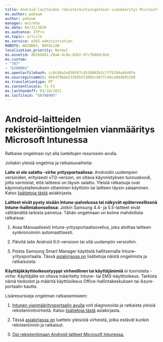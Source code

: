 ```yaml
---
title: Android-laitteiden rekisteröintiongelmien vianmääritys Microsoft Intunessa
ms.author: pebaum
author: pebaum
manager: mnirkhe
ms.date: 04/21/2020
ms.audience: ITPro
ms.topic: article
ms.service: o365-administration
ROBOTS: NOINDEX, NOFOLLOW
localization_priority: Normal
ms.assetid: d0269461-20a8-4c9e-83b2-8fcf608dc0a5
ms.custom:
- "787"
- "6200002"
ms.openlocfilehash: cc8c68a1e838f67c4510002b2c7ff5294a4649fe
ms.sourcegitcommit: 0eb4f9bde53395b5fd4b5cd4ffc56ca96db91298
ms.translationtype: MT
ms.contentlocale: fi-FI
ms.lasthandoff: 03/10/2021
ms.locfileid: "50708995"
---
```

# <a name="troubleshoot-issues-with-enrolling-android-devices-in-microsoft-intune"></a>Android-laitteiden rekisteröintiongelmien vianmääritys Microsoft Intunessa

Ratkaise ongelmasi nyt alla lueteltujen resurssien avulla.
  
Joitakin yleisiä ongelmia ja ratkaisuvaiheita:
  
 **Laite ei ole salattu -virhe yritysportaalissa:** Androidin uudempien versioiden, erityisesti v7.0-version, on oltava käynnistyksen tunnuskoodi, jotta varmistat, että laitteesi on täysin salattu. Yleisiä ratkaisuja ovat käynnistystallenuksen ottaminen käyttöön tai laitteen täysin salaaminen. Katso [lisätietoja tästä](https://docs.microsoft.com/intune-user-help/your-device-appears-encrypted-but-cp-says-otherwise-android) asiakirjasta.
  
 **Laitteet eivät pysty sisään Intune-palvelussa tai näkyvät epäterveellisenä Intune-hallintakonsolissa:** Jotkin Samsung 4.4- ja 5.5-laitteet eivät välttämättä tarkista palvelua. Tähän ongelmaan on kolme mahdollista ratkaisua:
  
1. Avaa Manuaalisesti Intune-yritysportaalisovellus, joka aloittaa laitteen synkronoinnin automaattisesti.

2. Päivitä laite Android 6.0-versioon tai sitä uudempiin versioihin.

3. Poista Samsung Smart Manager käytöstä hallitsemalla Intune-yritysportaalia. Tässä [asiakirjassa on](https://docs.microsoft.com/troubleshoot/mem/intune/troubleshoot-device-enrollment-in-intune#devices-fail-to-check-in-with-the-intune-service-and-display-as-unhealthy-in-the-intune-admin-console) lisätietoja näistä ongelmista ja ratkaisuista.

 **Käyttäjäkäyttöoikeustyyppi** **virheellinen tai käyttäjänimiä** ei tunnisteta -virhe: Käyttäjälle on oltava määritetty Intune- tai EMS-käyttöoikeus. Tarkista nämä tiedostot ja määritä käyttöoikeus Office-hallintakeskuksen tai Azure-portaalin kautta.
  
Lisäresursseja ongelman ratkaisemiseen:
  
1. [Intunen vianmääritysportaalin avulla](https://devicemanagement.microsoft.com/#blade/Microsoft_Intune_DeviceSettings/TroubleshootBlade) voit diagnosoida ja ratkaista yleisiä rekisteröintivirheitä. Katso [lisätietoja tästä](https://docs.microsoft.com/intune/help-desk-operators) asiakirjasta.

2. Tässä [asiakirjassa on](https://docs.microsoft.com/troubleshoot/mem/intune/troubleshoot-device-enrollment-in-intune) luettelo yleisistä virheistä, jotka estävät kunkin rekisteröinnin ja ratkaisut.

3. [Opi rekisteröimaan Android-laitteet Microsoft Intunessa.](https://docs.microsoft.com/intune/android-enroll)
